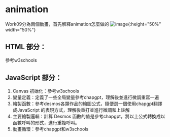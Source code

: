 # animation
Work09分為兩個動畫，首先解釋animation怎麼做的
![image](https://github.com/fkmmmgmg/wp/assets/147649316/57bd819c-b519-4bcb-9785-b908063b74bd){:height="50%" width="50%"}


## HTML 部分：
  參考w3schools
## JavaScript 部分：
1. Canvas 初始化：參考w3schools
2. 變量定義：定義了一些全局變量參考chapgpt，理解後並進行微調重寫一遍
3. 繪製函數：參考desmos各類作品的繪圖公式，隨便選一個使用chapgpt翻譯成JavaScript 的表現方式，理解後重打並進行微調和上註解
4. 主要繪製邏輯：計算 Desmos 函數的值是參考chapgpt，將以上公式轉換成以函數呼叫的形式，進行重複呼叫。
5. 動畫循環：參考chapgpt和w3schools

